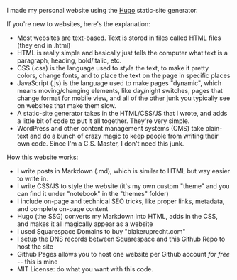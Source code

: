 I made my personal website using the [Hugo](https://gohugo.io) static-site generator.

If you're new to websites, here's the explanation:
- Most websites are text-based. Text is stored in files called HTML files (they end in .html)
- HTML is really simple and basically just tells the computer what text is a paragraph, heading, bold/italic, etc.
- CSS (.css) is the language used to *style* the text, to make it pretty colors, change fonts, and to place the text on the page in specific places
- JavaScript (.js) is the language used to make pages "dynamic", which means moving/changing elements, like day/night switches, pages that change format for mobile view, and all of the other junk you typically see on websites that make them slow.
- A static-site generator takes in the HTML/CSS/JS that I wrote, and adds a little bit of code to put it all together. They're very simple.
- WordPress and other content management systems (CMS) take plain-text and do a bunch of crazy magic to keep people from writing their own code. Since I'm a C.S. Master, I don't need this junk.

How this website works:
- I write posts in Markdown (.md), which is similar to HTML but way easier to write in.
- I write CSS/JS to style the website (it's my own custom "theme" and you can find it under "notebook" in the "themes" folder)
- I include on-page and technical SEO tricks, like proper links, metadata, and complete on-page content
- Hugo (the SSG) converts my Markdown into HTML, adds in the CSS, and makes it all magically appear as a website
- I used Squarespace Domains to buy "blakeruprecht.com"
- I setup the DNS records between Squarespace and this Github Repo to host the site
- Github Pages allows you to host one website per Github account *for free* -- this is mine
- MIT License: do what you want with this code.
